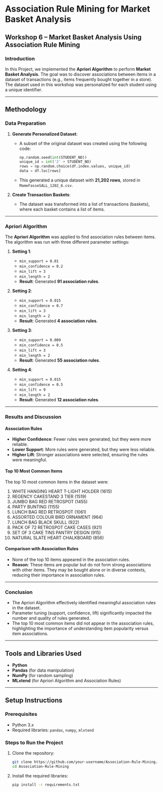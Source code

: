 # Association Rule Mining for Market Basket Analysis

## Workshop 6 – Market Basket Analysis Using Association Rule Mining

### Introduction
In this Project, we implemented the **Apriori Algorithm** to perform **Market Basket Analysis**. The goal was to discover associations between items in a dataset of transactions (e.g., items frequently bought together in a store). The dataset used in this workshop was personalized for each student using a unique identifier.

---

## Methodology

### Data Preparation
1. **Generate Personalized Dataset**:
   - A subset of the original dataset was created using the following code:
     ```python
     np.random.seed(int(STUDENT_NO))
     unique_id = int('2' + STUDENT_NO)
     rows = np.random.choice(df.index.values, unique_id)
     data = df.loc[rows]
     ```
   - This generated a unique dataset with **21,202 rows**, stored in `MameFasseSALL_1202_6.csv`.

2. **Create Transaction Baskets**:
   - The dataset was transformed into a list of transactions (baskets), where each basket contains a list of items.

---

### Apriori Algorithm
The **Apriori Algorithm** was applied to find association rules between items. The algorithm was run with three different parameter settings:

1. **Setting 1**:
   - `min_support = 0.01`
   - `min_confidence = 0.2`
   - `min_lift = 3`
   - `min_length = 2`
   - **Result**: Generated **91 association rules**.

2. **Setting 2**:
   - `min_support = 0.015`
   - `min_confidence = 0.7`
   - `min_lift = 3`
   - `min_length = 2`
   - **Result**: Generated **4 association rules**.

3. **Setting 3**:
   - `min_support = 0.009`
   - `min_confidence = 0.5`
   - `min_lift = 3`
   - `min_length = 2`
   - **Result**: Generated **55 association rules**.

4. **Setting 4**:
   - `min_support = 0.015`
   - `min_confidence = 0.5`
   - `min_lift = 9`
   - `min_length = 2`
   - **Result**: Generated **12 association rules**.

---

### Results and Discussion

#### Association Rules
- **Higher Confidence**: Fewer rules were generated, but they were more reliable.
- **Lower Support**: More rules were generated, but they were less reliable.
- **Higher Lift**: Stronger associations were selected, ensuring the rules were meaningful.

#### Top 10 Most Common Items
The top 10 most common items in the dataset were:
1. WHITE HANGING HEART T-LIGHT HOLDER (1615)
2. REGENCY CAKESTAND 3 TIER (1519)
3. JUMBO BAG RED RETROSPOT (1455)
4. PARTY BUNTING (1155)
5. LUNCH BAG RED RETROSPOT (1061)
6. ASSORTED COLOUR BIRD ORNAMENT (964)
7. LUNCH BAG BLACK SKULL (922)
8. PACK OF 72 RETROSPOT CAKE CASES (921)
9. SET OF 3 CAKE TINS PANTRY DESIGN (915)
10. NATURAL SLATE HEART CHALKBOARD (856)

#### Comparison with Association Rules
- None of the top 10 items appeared in the association rules.
- **Reason**: These items are popular but do not form strong associations with other items. They may be bought alone or in diverse contexts, reducing their importance in association rules.

---

### Conclusion
- The Apriori Algorithm effectively identified meaningful association rules in the dataset.
- Parameter tuning (support, confidence, lift) significantly impacted the number and quality of rules generated.
- The top 10 most common items did not appear in the association rules, highlighting the importance of understanding item popularity versus item associations.

---

## Tools and Libraries Used
- **Python**
- **Pandas** (for data manipulation)
- **NumPy** (for random sampling)
- **MLxtend** (for Apriori Algorithm and Association Rules)

---

## Setup Instructions

### Prerequisites
- Python 3.x
- Required libraries: `pandas`, `numpy`, `mlxtend`

### Steps to Run the Project
1. Clone the repository:
   ```bash
   git clone https://github.com/your-username/Association-Rule-Mining.git
   cd Association-Rule-Mining


2. Install the required libraries:

   ```bash
   pip install -r requirements.txt